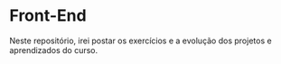 # Front-End
Neste repositório, irei postar os exercícios e a evolução dos projetos e aprendizados do curso.
